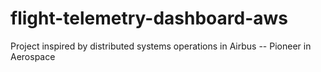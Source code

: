 # flight-telemetry-dashboard-aws
Project inspired by distributed systems operations in Airbus -- Pioneer in Aerospace 
